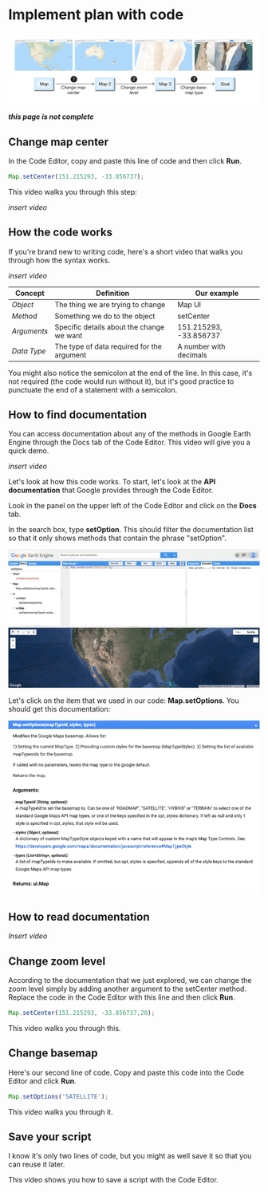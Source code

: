 # Implement plan with code  

![plan](images/01-storyboard.png)

**_this page is not complete_**

## Change map center  

In the Code Editor, copy and paste this line of code and then click **Run**.

```JavaScript
Map.setCenter(151.215293, -33.856737);
```

This video walks you through this step:

*insert video*

## How the code works

If you're brand new to writing code, here's a short video that walks you through how the syntax works.

*insert video*

| Concept | Definition | Our example |
| --- | --- | --- |
| *Object* | The thing we are trying to change | Map UI |
| *Method* | Something we do to the object | setCenter |
| *Arguments* | Specific details about the change we want | 151.215293, -33.856737 |
| *Data Type* | The type of data required for the argument | A number with decimals |

You might also notice the semicolon at the end of the line. In this case, it's not required (the code would run without it), but it's good practice to punctuate the end of a statement with a semicolon.

## How to find documentation

You can access documentation about any of the methods in Google Earth Engine through the Docs tab of the Code Editor. This video will give you a quick demo.

*insert video*

Let's look at how this code works. To start, let's look at the **API documentation** that Google provides through the Code Editor.

Look in the panel on the upper left of the Code Editor and click on the **Docs** tab.

In the search box, type **setOption**. This should filter the documentation list so that it only shows methods that contain the phrase "setOption".

![setOptionsDocs](../01/images/setOptionsDocs.png)

Let's click on the item that we used in our code: **Map.setOptions**. You should get this documentation:

![setOptionsDocsWindow](../01/images/setOptionsDocsWindow.png)

## How to read documentation

*Insert video*

## Change zoom level

According to the documentation that we just explored, we can change the zoom level simply by adding another argument to the setCenter method. Replace the code in the Code Editor with this line and then click **Run**.  

```javascript
Map.setCenter(151.215293, -33.856737,20);
```

This video walks you through this.

## Change basemap

Here's our second line of code. Copy and paste this code into the Code Editor and click **Run**.

```javascript
Map.setOptions('SATELLITE');
```
This video walks you through it.

## Save your script  

I know it's only two lines of code, but you might as well save it so that you can reuse it later.

This video shows you how to save a script with the Code Editor.

